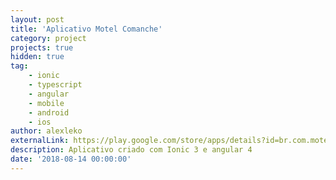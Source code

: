 ```yaml
---
layout: post
title: 'Aplicativo Motel Comanche'
category: project
projects: true
hidden: true
tag:
    - ionic
    - typescript
    - angular
    - mobile
    - android
    - ios
author: alexleko
externalLink: https://play.google.com/store/apps/details?id=br.com.motelcomanche.gerarcupom
description: Aplicativo criado com Ionic 3 e angular 4
date: '2018-08-14 00:00:00'
---
```

